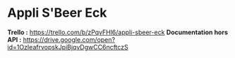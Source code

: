 # Appli S'Beer Eck

**Trello :** https://trello.com/b/zPqvFHl6/appli-sbeer-eck
**Documentation hors API :** https://drive.google.com/open?id=1OzIeafrvopskJpiBjqvDgwCC6ncftczS
